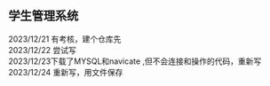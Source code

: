 ## 学生管理系统
 2023/12/21 有考核，建个仓库先<br>
 2023/12/22 尝试写<br>
 2023/12/23下载了MYSQL和navicate ,但不会连接和操作的代码，重新写<br>
 2023/12/24 重新写，用文件保存<br>

 